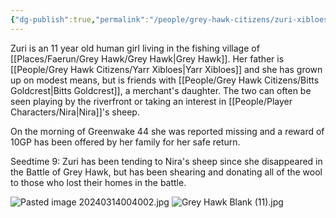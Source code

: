 ```yaml
---
{"dg-publish":true,"permalink":"/people/grey-hawk-citizens/zuri-xibloes/","tags":["Character","Ally","Faerun","GreyHawk"]}
---
```


Zuri is an 11 year old human girl living in the fishing village of [[Places/Faerun/Grey Hawk/Grey Hawk\|Grey Hawk]].  Her father is [[People/Grey Hawk Citizens/Yarr Xibloes\|Yarr Xibloes]] and she has grown up on modest means, but is friends with [[People/Grey Hawk Citizens/Bitts Goldcrest\|Bitts Goldcrest]], a merchant's daughter.  The two can often be seen playing by the riverfront or taking an interest in [[People/Player Characters/Nira\|Nira]]'s sheep.  

On the morning of Greenwake 44 she was reported missing and a reward of 10GP has been offered by her family for her safe return.  

Seedtime 9: Zuri has been tending to Nira's sheep since she disappeared in the Battle of Grey Hawk, but has been shearing and donating all of the wool to those who lost their homes in the battle.  

![Pasted image 20240314004002.jpg](/img/user/Z_Attachments/Pasted%20image%2020240314004002.jpg)
![Grey Hawk Blank (11).jpg](/img/user/Z_Attachments/Grey%20Hawk%20Blank%20(11).jpg)